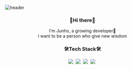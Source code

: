 ![header](https://capsule-render.vercel.app/api?type=slice&color=auto&height=300&section=header&text=zzun_ho9&fontSize=90)

<h3 align=center>👋Hi there👋</h3>
<p align=center>I'm Junho, a growing developer🌱<br/>
I want to be a person who give new wisdom</p>

<h3 align=center>🛠Tech Stack🛠</h3>

<p align=center>
<img src="https://img.shields.io/badge/Java-007396?style=square&logo=Java&logoColor=white"/>&nbsp
<img src="https://img.shields.io/badge/JavaScript-F7DF1E?style=quare&logo=JavaScript&logoColor=white"/>&nbsp
<img src="https://img.shields.io/badge/Spring-6DB33F?style=square&logo=Spring&logoColor=white"/>&nbsp
<img src="https://img.shields.io/badge/Python-3766AB?style=square&logo=Python&logoColor=white"/>&nbsp

</p>
